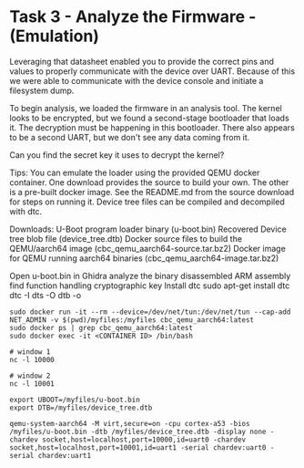 # Task 3 - Analyze the Firmware - (Emulation)

Leveraging that datasheet enabled you to provide the correct pins and values to properly communicate with the device over UART. Because of this we were able to communicate with the device console and initiate a filesystem dump.

To begin analysis, we loaded the firmware in an analysis tool. The kernel looks to be encrypted, but we found a second-stage bootloader that loads it. The decryption must be happening in this bootloader. There also appears to be a second UART, but we don't see any data coming from it.

Can you find the secret key it uses to decrypt the kernel?

Tips:
You can emulate the loader using the provided QEMU docker container. 
One download provides the source to build your own. 
The other is a pre-built docker image. 
See the README.md from the source download for steps on running it.
Device tree files can be compiled and decompiled with dtc.

Downloads:
U-Boot program loader binary (u-boot.bin)
Recovered Device tree blob file (device_tree.dtb)
Docker source files to build the QEMU/aarch64 image (cbc_qemu_aarch64-source.tar.bz2)
Docker image for QEMU running aarch64 binaries (cbc_qemu_aarch64-image.tar.bz2)

Open u-boot.bin in Ghidra analyze the binary disassembled ARM assembly
find function handling cryptographic key
Install dtc sudo apt-get install dtc
dtc -I dts -O dtb -o  
```
sudo docker run -it --rm --device=/dev/net/tun:/dev/net/tun --cap-add NET_ADMIN -v $(pwd)/myfiles:/myfiles cbc_qemu_aarch64:latest
sudo docker ps | grep cbc_qemu_aarch64:latest
sudo docker exec -it <CONTAINER ID> /bin/bash

# window 1
nc -l 10000

# window 2
nc -l 10001

export UBOOT=/myfiles/u-boot.bin
export DTB=/myfiles/device_tree.dtb

qemu-system-aarch64 -M virt,secure=on -cpu cortex-a53 -bios /myfiles/u-boot.bin -dtb /myfiles/device_tree.dtb -display none -chardev socket,host=localhost,port=10000,id=uart0 -chardev socket,host=localhost,port=10001,id=uart1 -serial chardev:uart0 -serial chardev:uart1
```
